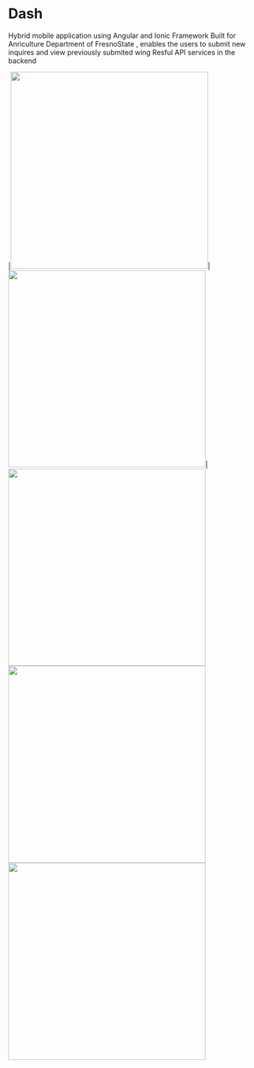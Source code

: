 # Dash
Hybrid mobile application using Angular and Ionic Framework
Built for Anriculture Department of FresnoState , enables the users to submit new inquires and view previously submited wing Resful API services in the backend

|<img src="https://github.com/tharunmarella/Dash/blob/main/screenshots/1.png" width="400" />|<img src="https://github.com/tharunmarella/Dash/blob/main/screenshots/2.png" width="400" />|
<img src="https://github.com/tharunmarella/Dash/blob/main/screenshots/3.png" width="400" />
<img src="https://github.com/tharunmarella/Dash/blob/main/screenshots/4.png" width="400" />
<img src="https://github.com/tharunmarella/Dash/blob/main/screenshots/5.png" width="400" />

